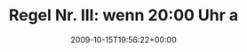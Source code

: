 ---
retweeted: false
source: <a href="http://twitter.com" rel="nofollow">Twitter Web Client</a>
entities:
  hashtags:
  - text: cisland
    indices:
    - '84'
    - '92'
  symbols: []
  user_mentions: []
  urls: []
display_text_range:
- '0'
- '92'
favorite_count: '0'
id_str: '4897110879'
truncated: false
retweet_count: '0'
id: '4897110879'
created_at: Thu Oct 15 19:56:22 +0000 2009
favorited: false
full_text: 'Regel Nr. III: wenn 20:00 Uhr angesagt ist, kanns auch fluffig 22:00 erst
  losgehen. #cisland'
lang: de
tags:
- cisland
- pesos:twitter
date: '2009-10-15T19:56:22+00:00'
src: https://twitter.com/bascht/status/4897110879
original_url: https://twitter.com/bascht/status/4897110879
type: twitter_tweet
text: 'Regel Nr. III: wenn 20:00 Uhr angesagt ist, kanns auch fluffig 22:00 erst losgehen.
  #cisland'
title: 'Regel Nr. III: wenn 20:00 Uhr a'

---